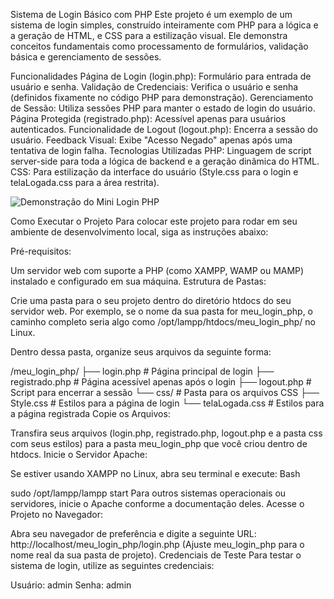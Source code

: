 Sistema de Login Básico com PHP
Este projeto é um exemplo de um sistema de login simples, construído inteiramente com PHP para a lógica e a geração de HTML, e CSS para a estilização visual. Ele demonstra conceitos fundamentais como processamento de formulários, validação básica e gerenciamento de sessões.

Funcionalidades
Página de Login (login.php): Formulário para entrada de usuário e senha.
Validação de Credenciais: Verifica o usuário e senha (definidos fixamente no código PHP para demonstração).
Gerenciamento de Sessão: Utiliza sessões PHP para manter o estado de login do usuário.
Página Protegida (registrado.php): Acessível apenas para usuários autenticados.
Funcionalidade de Logout (logout.php): Encerra a sessão do usuário.
Feedback Visual: Exibe "Acesso Negado" apenas após uma tentativa de login falha.
Tecnologias Utilizadas
PHP: Linguagem de script server-side para toda a lógica de backend e a geração dinâmica do HTML.
CSS: Para estilização da interface do usuário (Style.css para o login e telaLogada.css para a área restrita).

![Demonstração do Mini Login PHP](assets/mini-login-demo.gif)


Como Executar o Projeto
Para colocar este projeto para rodar em seu ambiente de desenvolvimento local, siga as instruções abaixo:

Pré-requisitos:

Um servidor web com suporte a PHP (como XAMPP, WAMP ou MAMP) instalado e configurado em sua máquina.
Estrutura de Pastas:

Crie uma pasta para o seu projeto dentro do diretório htdocs do seu servidor web. Por exemplo, se o nome da sua pasta for meu_login_php, o caminho completo seria algo como /opt/lampp/htdocs/meu_login_php/ no Linux.

Dentro dessa pasta, organize seus arquivos da seguinte forma:

/meu_login_php/
├── login.php           # Página principal de login
├── registrado.php      # Página acessível apenas após o login
├── logout.php          # Script para encerrar a sessão
└── css/                # Pasta para os arquivos CSS
    ├── Style.css       # Estilos para a página de login
    └── telaLogada.css  # Estilos para a página registrada
Copie os Arquivos:

Transfira seus arquivos (login.php, registrado.php, logout.php e a pasta css com seus estilos) para a pasta meu_login_php que você criou dentro de htdocs.
Inicie o Servidor Apache:

Se estiver usando XAMPP no Linux, abra seu terminal e execute:
Bash

sudo /opt/lampp/lampp start
Para outros sistemas operacionais ou servidores, inicie o Apache conforme a documentação deles.
Acesse o Projeto no Navegador:

Abra seu navegador de preferência e digite a seguinte URL:
http://localhost/meu_login_php/login.php
(Ajuste meu_login_php para o nome real da sua pasta de projeto).
Credenciais de Teste
Para testar o sistema de login, utilize as seguintes credenciais:

Usuário: admin
Senha: admin